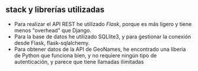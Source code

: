 ## stack y librerías utilizadas

- Para realizar el API REST he utilizado *Flask*, porque es más ligero y tiene menos "overhead" que Django.
- Para la base de datos he utilizado SQLlite3, y para gestionar la conexión desde Flask, flask-sqlalchemy.
- Para obtener datos de la API de GeoNames, he encontrado una libería de Python que funciona bien, y no requiere ningún tipo de autenticación, y parece que tiene llamadas ilimitadas
